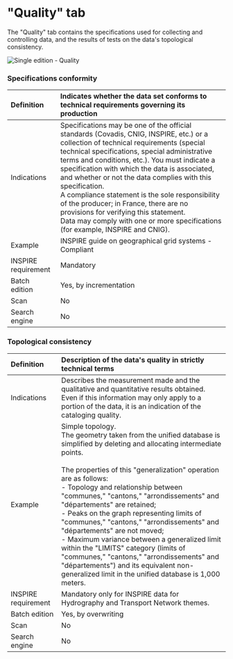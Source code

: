 ﻿# "Quality" tab

The "Quality" tab contains the specifications used for collecting and controlling data, and the results of tests on the data's topological consistency.

![Single edition - Quality](/en/images/inv_edit_one_quality.png "Single edition - Quality tab")

### Specifications conformity

| Definition          | Indicates whether the data set conforms to technical requirements governing its production |
| :------------------ | :---------------------------- |
| Indications         | Specifications may be one of the official standards (Covadis, CNIG, INSPIRE, etc.) or a collection of technical requirements (special technical specifications, special administrative terms and conditions, etc.). You must indicate a specification with which the data is associated, and whether or not the data complies with this specification.<br />A compliance statement is the sole responsibility of the producer; in France, there are no provisions for verifying this statement.<br />Data may comply with one or more specifications (for example, INSPIRE and CNIG). |
| Example             | INSPIRE guide on geographical grid systems - Compliant |
| INSPIRE requirement   | Mandatory                   |
| Batch edition     | Yes, by incrementation           |
| Scan                | No                           |
| Search engine | No                         |

### Topological consistency

| Definition          | Description of the data's quality in strictly technical terms |
| :------------------ | :---------------------------- |
| Indications         | Describes the measurement made and the qualitative and quantitative results obtained. Even if this information may only apply to a portion of the data, it is an indication of the cataloging quality. |
| Example             | Simple topology.<br />The geometry taken from the unified database is simplified by deleting and allocating intermediate points.<br /><br />The properties of this "generalization" operation are as follows:<br /> - Topology and relationship between "communes," "cantons," "arrondissements" and "départements" are retained;<br /> - Peaks on the graph representing limits of "communes," "cantons," "arrondissements" and "départements" are not moved;<br /> - Maximum variance between a generalized limit within the "LIMITS" category (limits of "communes," "cantons," "arrondissements" and "départements") and its equivalent non-generalized limit in the unified database is 1,000 meters. |
| INSPIRE requirement   | Mandatory only for INSPIRE data for Hydrography and Transport Network themes. |
| Batch edition     | Yes, by overwriting           |
| Scan                | No                           |
| Search engine | No                         |
